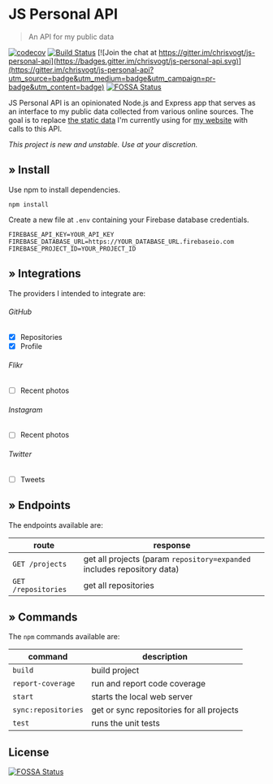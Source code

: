 # JS Personal API

> An API for my public data

[![codecov](https://codecov.io/gh/chrisvogt/js-personal-api/branch/master/graph/badge.svg)](https://codecov.io/gh/chrisvogt/js-personal-api) [![Build Status](https://travis-ci.org/chrisvogt/js-personal-api.svg?branch=master)](https://travis-ci.org/chrisvogt/js-personal-api) [![Join the chat at https://gitter.im/chrisvogt/js-personal-api](https://badges.gitter.im/chrisvogt/js-personal-api.svg)](https://gitter.im/chrisvogt/js-personal-api?utm_source=badge&utm_medium=badge&utm_campaign=pr-badge&utm_content=badge)
[![FOSSA Status](https://app.fossa.io/api/projects/git%2Bgithub.com%2Fchrisvogt%2Fjs-personal-api.svg?type=shield)](https://app.fossa.io/projects/git%2Bgithub.com%2Fchrisvogt%2Fjs-personal-api?ref=badge_shield) 


JS Personal API is an opinionated Node.js and Express app that serves as an interface to my public data collected from various online sources. The goal is to replace [the static data](https://chrisvogt.firebaseio.com/v1.json) I'm currently using for [my website](https://www.chrisvogt.me) with calls to this API.

_This project is new and unstable. Use at your discretion._

## » Install

Use npm to install dependencies.

```
npm install
```

Create a new file at `.env` containing your Firebase database credentials.

```
FIREBASE_API_KEY=YOUR_API_KEY
FIREBASE_DATABASE_URL=https://YOUR_DATABASE_URL.firebaseio.com
FIREBASE_PROJECT_ID=YOUR_PROJECT_ID
```

## » Integrations

The providers I intended to integrate are:

###### GitHub

- [x] Repositories
- [x] Profile

###### Flikr

- [ ] Recent photos

###### Instagram

- [ ] Recent photos

###### Twitter

- [ ] Tweets

## » Endpoints

The endpoints available are:

| route | response |
|---|---|
| `GET /projects` | get all projects (param `repository=expanded` includes repository data) |
| `GET /repositories` | get all repositories |

## » Commands

The `npm` commands available are:

| command | description |
|---|---|
| `build` | build project |
| `report-coverage` | run and report code coverage |
| `start` | starts the local web server |
| `sync:repositories` | get or sync repositories for all projects |
| `test` | runs the unit tests |

## License
[![FOSSA Status](https://app.fossa.io/api/projects/git%2Bgithub.com%2Fchrisvogt%2Fjs-personal-api.svg?type=large)](https://app.fossa.io/projects/git%2Bgithub.com%2Fchrisvogt%2Fjs-personal-api?ref=badge_large)
